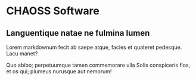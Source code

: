 # CHAOSS Software

## Languentique natae ne fulmina lumen

Lorem markdownum fecit ab saepe atque, facies et quateret pedesque. Lacu manet?

Quo abibo; perpetuumque tamen commemorare ulla Solis conspiceris flos, et os
qui; plumeus nurusque aut nemorum!

